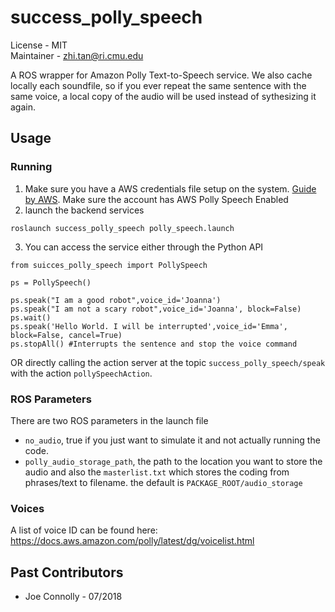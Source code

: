 # success_polly_speech
License - MIT  
Maintainer - zhi.tan@ri.cmu.edu  

A ROS wrapper for Amazon Polly Text-to-Speech service. We also cache locally each soundfile, so if you ever repeat the same sentence with the same voice, a local copy of the audio will be used instead of sythesizing it again.

## Usage

### Running 
1. Make sure you have a AWS credentials file setup on the system. [Guide by AWS](https://docs.aws.amazon.com/cli/latest/userguide/cli-config-files.html). Make sure the account has AWS Polly Speech Enabled
2. launch the backend services
```
roslaunch success_polly_speech polly_speech.launch
```
3. You can access the service either through the Python API
```
from suicces_polly_speech import PollySpeech

ps = PollySpeech()

ps.speak("I am a good robot",voice_id='Joanna')
ps.speak("I am not a scary robot",voice_id='Joanna', block=False)
ps.wait()
ps.speak('Hello World. I will be interrupted',voice_id='Emma', block=False, cancel=True) 
ps.stopAll() #Interrupts the sentence and stop the voice command
```
OR directly calling the action server at the topic `success_polly_speech/speak` with the action `pollySpeechAction`.

### ROS Parameters
There are two ROS parameters in the launch file
* `no_audio`, true if you just want to simulate it and not actually running the code. 
* `polly_audio_storage_path`, the path to the location you want to store the audio and also the `masterlist.txt` which stores the coding from phrases/text to filename. the default is `PACKAGE_ROOT/audio_storage`

### Voices
A list of voice ID can be found here: https://docs.aws.amazon.com/polly/latest/dg/voicelist.html

## Past Contributors
- Joe Connolly - 07/2018